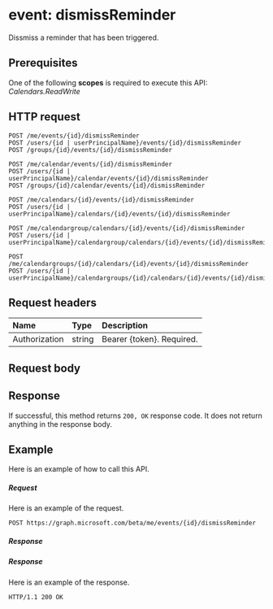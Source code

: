 # event: dismissReminder

Dissmiss a reminder that has been triggered.

## Prerequisites
One of the following **scopes** is required to execute this API:
*Calendars.ReadWrite*
## HTTP request
<!-- { "blockType": "ignored" } -->
```http
POST /me/events/{id}/dismissReminder
POST /users/{id | userPrincipalName}/events/{id}/dismissReminder
POST /groups/{id}/events/{id}/dismissReminder

POST /me/calendar/events/{id}/dismissReminder
POST /users/{id | userPrincipalName}/calendar/events/{id}/dismissReminder
POST /groups/{id}/calendar/events/{id}/dismissReminder

POST /me/calendars/{id}/events/{id}/dismissReminder
POST /users/{id | userPrincipalName}/calendars/{id}/events/{id}/dismissReminder

POST /me/calendargroup/calendars/{id}/events/{id}/dismissReminder
POST /users/{id | userPrincipalName}/calendargroup/calendars/{id}/events/{id}/dismissReminder

POST /me/calendargroups/{id}/calendars/{id}/events/{id}/dismissReminder
POST /users/{id | userPrincipalName}/calendargroups/{id}/calendars/{id}/events/{id}/dismissReminder
```
## Request headers
| Name       | Type | Description|
|:---------------|:--------|:----------|
| Authorization  | string  | Bearer {token}. Required. |

## Request body

## Response
If successful, this method returns `200, OK` response code. It does not return anything in the response body.

## Example
Here is an example of how to call this API.
##### Request
Here is an example of the request.
<!-- {
  "blockType": "request",
  "name": "event_dismissreminder"
}-->
```http
POST https://graph.microsoft.com/beta/me/events/{id}/dismissReminder
```

##### Response
##### Response
Here is an example of the response.
<!-- {
  "blockType": "response",
  "truncated": true
} -->
```http
HTTP/1.1 200 OK
```

<!-- uuid: 8fcb5dbc-d5aa-4681-8e31-b001d5168d79
2015-10-25 14:57:30 UTC -->
<!-- {
  "type": "#page.annotation",
  "description": "event: dismissReminder",
  "keywords": "",
  "section": "documentation",
  "tocPath": ""
}-->
